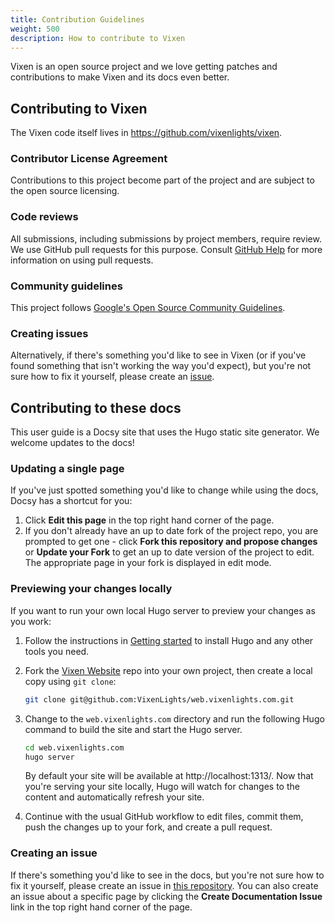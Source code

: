 ```yaml
---
title: Contribution Guidelines
weight: 500
description: How to contribute to Vixen
---
```


Vixen is an open source project and we love getting patches and contributions to make Vixen and its docs even better.

## Contributing to Vixen

The Vixen code itself lives in <https://github.com/vixenlights/vixen>.

### Contributor License Agreement

Contributions to this project become part of the project and are subject to the open source licensing.

### Code reviews

All submissions, including submissions by project members, require review. We
use GitHub pull requests for this purpose. Consult
[GitHub Help](https://help.github.com/articles/about-pull-requests/) for more
information on using pull requests.

### Community guidelines

This project follows
[Google's Open Source Community Guidelines](https://opensource.google.com/conduct/).

### Creating issues

Alternatively, if there's something you'd like to see in Vixen (or if you've found something that isn't working the way you'd expect), but you're not sure how to fix it yourself, please create an [issue](https://bugs.vixenlights.com).

## Contributing to these docs

This user guide is a Docsy site that uses the Hugo static site generator. We welcome updates to the docs!

### Updating a single page

If you've just spotted something you'd like to change while using the docs, Docsy has a shortcut for you:

1. Click **Edit this page** in the top right hand corner of the page.
1. If you don't already have an up to date fork of the project repo, you are prompted to get one - click **Fork this repository and propose changes** or **Update your Fork** to get an up to date version of the project to edit. The appropriate page in your fork is displayed in edit mode.

### Previewing your changes locally

If you want to run your own local Hugo server to preview your changes as you work:

1. Follow the instructions in [Getting started](/docs/getting-started) to install Hugo and any other tools you need.
1. Fork the [Vixen Website](https://github.com/vixenlights/web.vixenlights.com) repo into your own project, then create a local copy using `git clone`:

    ```sh
    git clone git@github.com:VixenLights/web.vixenlights.com.git
    ```

1. Change to the `web.vixenlights.com` directory and run the following Hugo command to build the site and start the Hugo server.

    ```sh
    cd web.vixenlights.com
    hugo server
    ```

    By default your site will be available at http://localhost:1313/. Now that you're serving your site locally, Hugo will watch for changes to the content and automatically refresh your site.

2. Continue with the usual GitHub workflow to edit files, commit them, push the
  changes up to your fork, and create a pull request.

### Creating an issue

If there's something you'd like to see in the docs, but you're not sure how to fix it yourself, please create an issue in [this repository](https://github.com/vixenlights/we/vixenlights.com). You can also create an issue about a specific page by clicking the **Create Documentation Issue** link in the top right hand corner of the page.
